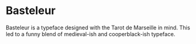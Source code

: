 # Basteleur

Basteleur is a typeface designed with the Tarot de Marseille in mind. This led to a funny blend of medieval-ish and cooperblack-ish typeface.
